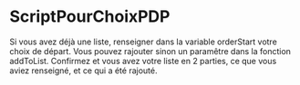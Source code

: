 # ScriptPourChoixPDP

Si vous avez déjà une liste, renseigner dans la variable orderStart votre choix de départ.
Vous pouvez rajouter sinon un paramêtre dans la fonction addToList.
Confirmez et vous avez votre liste en 2 parties, ce que vous aviez renseigné, et ce qui a été rajouté.
